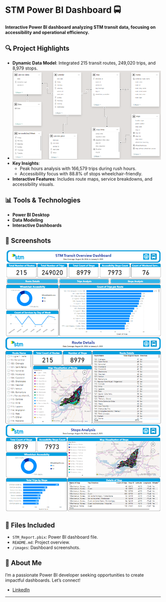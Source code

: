 # STM Power BI Dashboard 🚍  
**Interactive Power BI dashboard analyzing STM transit data, focusing on accessibility and operational efficiency.**

## 🔍 Project Highlights
- **Dynamic Data Model**: Integrated 215 transit routes, 249,020 trips, and 8,979 stops.
- ![Data Model](./images/model.png)  
- **Key Insights**:
  - Peak hours analysis with 166,579 trips during rush hours.
  - Accessibility focus with 88.8% of stops wheelchair-friendly.
- **Interactive Features**: Includes route maps, service breakdowns, and accessibility visuals.

## 📊 Tools & Technologies
- **Power BI Desktop**
- **Data Modeling**
- **Interactive Dashboards**

## 📸 Screenshots
![Dashboard Overview Page 1](./images/1.png)  
![Dashboard Overview Page 2](./images/2.png) 
![Dashboard Overview Page 3](./images/3.png) 

## 📂 Files Included
- `STM_Report.pbix`: Power BI dashboard file.
- `README.md`: Project overview.
- `/images`: Dashboard screenshots.

## 💼 About Me
I’m a passionate Power BI developer seeking opportunities to create impactful dashboards. Let’s connect!  
- [LinkedIn](https://linkedin.com/in/hsbaruah1997)

---
